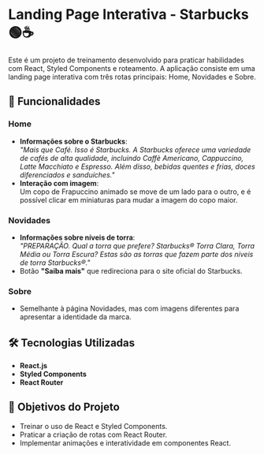 # Landing Page Interativa - Starbucks 🟢☕️

Este é um projeto de treinamento desenvolvido para praticar habilidades com React, Styled Components e roteamento. A aplicação consiste em uma landing page interativa com três rotas principais: Home, Novidades e Sobre.

## 🚀 Funcionalidades

### Home
- **Informações sobre o Starbucks**:  
  _"Mais que Café. Isso é Starbucks. A Starbucks oferece uma variedade de cafés de alta qualidade, incluindo Caffè Americano, Cappuccino, Latte Macchiato e Espresso. Além disso, bebidas quentes e frias, doces diferenciados e sanduíches."_
- **Interação com imagem**:  
  Um copo de Frapuccino animado se move de um lado para o outro, e é possível clicar em miniaturas para mudar a imagem do copo maior.

### Novidades
- **Informações sobre níveis de torra**:  
  _"PREPARAÇÃO. Qual a torra que prefere? Starbucks® Torra Clara, Torra Média ou Torra Escura? Estas são as torras que fazem parte dos níveis de torra Starbucks®."_
- Botão **"Saiba mais"** que redireciona para o site oficial do Starbucks.

### Sobre
- Semelhante à página Novidades, mas com imagens diferentes para apresentar a identidade da marca.

## 🛠️ Tecnologias Utilizadas

- **React.js**
- **Styled Components**
- **React Router**

## 🎯 Objetivos do Projeto

- Treinar o uso de React e Styled Components.
- Praticar a criação de rotas com React Router.
- Implementar animações e interatividade em componentes React.
